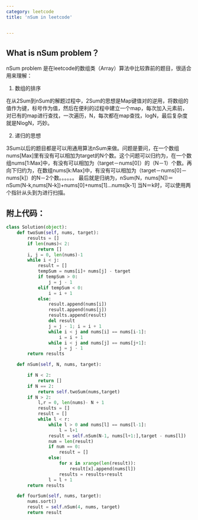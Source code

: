 ```yaml
---
category: leetcode
title: 'nSum in leetcode'


---
```


## What is nSum problem？

nSum problem 是在leetcode的数组类（Array）算法中比较靠前的题目，很适合用来理解：
1. 数组的排序

在从2Sum到nSum的解题过程中，2Sum的思想是Map键值对的逆用，将数组的值作为键，标号作为值，然后在便利的过程中建立一个map，每次加入元素前，对已有的map进行查找，一次遍历，N，每次都在map查找，logN，最后复杂度就是NlogN，巧妙。

2. 递归的思想

3Sum以后的题目都是可以用通用算法nSum来做。问题是要问，在一个数组nums[Max]里有没有可以相加为target的N个数。这个问题可以归约为，在一个数组nums[1:Max]中，有没有可以相加为（target－nums[0]）的（N－1）个数。再向下归约为，在数组nums[k:Max]中，有没有可以相加为（target－nums[0]－nums[k]）的N－2个数。。。。。。
最后就是归纳为，nSum(N，nums[N])＝nSum(N-k,nums[N-k])+nums[0]+nums[1]...nums[k-1]
当N＝k时，可以使用两个指针从头到为进行扫描。

## 附上代码：


```python
class Solution(object):
    def twoSum(self, nums, target):
        results = []
        if len(nums)< 2:
            return []
        i, j = 0, len(nums)-1
        while i < j:
            result = []
            tempSum = nums[i]+ nums[j] - target
            if tempSum > 0:
                j = j - 1
            elif tempSum < 0:
                i = i + 1
            else:
                result.append(nums[i])
                result.append(nums[j])
                results.append(result)
                del result
                j = j - 1; i = i + 1
                while i < j and nums[i] == nums[i-1]:
                    i = i + 1
                while i < j and nums[j] == nums[j+1]:
                    j = j - 1
        return results

    def nSum(self, N, nums, target):

        if N < 2:
            return []
        if N == 2:
            return self.twoSum(nums,target)
        if N > 2:
            l,r = 0, len(nums)- N + 1
            results = []
            result = []
            while l < r:
                while l > 0 and nums[l] == nums[l-1]:
                    l = l+1
                result = self.nSum(N-1, nums[l+1:],target - nums[l])
                num = len(result)
                if num == 0:
                    result = []
                else:
                    for x in xrange(len(result)):
                        result[x].append(nums[l])
                    results = results+result
                l = l + 1
        return results

    def fourSum(self, nums, target):
        nums.sort()
        result = self.nSum(4, nums, target)
        return result

```
